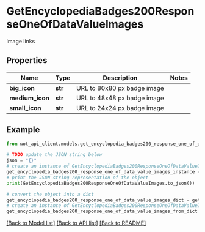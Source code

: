 # GetEncyclopediaBadges200ResponseOneOfDataValueImages

Image links

## Properties

Name | Type | Description | Notes
------------ | ------------- | ------------- | -------------
**big_icon** | **str** | URL to 80x80 px badge image | 
**medium_icon** | **str** | URL to 48x48 px badge image | 
**small_icon** | **str** | URL to 24x24 px badge image | 

## Example

```python
from wot_api_client.models.get_encyclopedia_badges200_response_one_of_data_value_images import GetEncyclopediaBadges200ResponseOneOfDataValueImages

# TODO update the JSON string below
json = "{}"
# create an instance of GetEncyclopediaBadges200ResponseOneOfDataValueImages from a JSON string
get_encyclopedia_badges200_response_one_of_data_value_images_instance = GetEncyclopediaBadges200ResponseOneOfDataValueImages.from_json(json)
# print the JSON string representation of the object
print(GetEncyclopediaBadges200ResponseOneOfDataValueImages.to_json())

# convert the object into a dict
get_encyclopedia_badges200_response_one_of_data_value_images_dict = get_encyclopedia_badges200_response_one_of_data_value_images_instance.to_dict()
# create an instance of GetEncyclopediaBadges200ResponseOneOfDataValueImages from a dict
get_encyclopedia_badges200_response_one_of_data_value_images_from_dict = GetEncyclopediaBadges200ResponseOneOfDataValueImages.from_dict(get_encyclopedia_badges200_response_one_of_data_value_images_dict)
```
[[Back to Model list]](../README.md#documentation-for-models) [[Back to API list]](../README.md#documentation-for-api-endpoints) [[Back to README]](../README.md)


